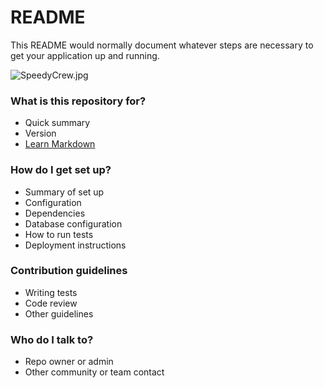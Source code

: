 # README #

This README would normally document whatever steps are necessary to get your application up and running.

![SpeedyCrew.jpg](https://bitbucket.org/repo/A8RjAR/images/369725626-SpeedyCrew.jpg)

### What is this repository for? ###

* Quick summary
* Version
* [Learn Markdown](https://bitbucket.org/tutorials/markdowndemo)

### How do I get set up? ###

* Summary of set up
* Configuration
* Dependencies
* Database configuration
* How to run tests
* Deployment instructions

### Contribution guidelines ###

* Writing tests
* Code review
* Other guidelines

### Who do I talk to? ###

* Repo owner or admin
* Other community or team contact

